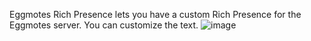 Eggmotes Rich Presence lets you have a custom Rich Presence for the Eggmotes server.
You can customize the text.
![image](https://cdn.discordapp.com/attachments/382989946836877314/386757160752644096/image.png)

